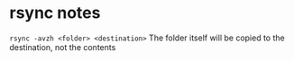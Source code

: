 # rsync notes

`rsync -avzh <folder> <destination>`
The folder itself will be copied to the destination, not the contents
